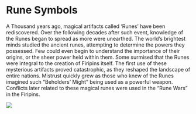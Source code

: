 # Rune Symbols

A Thousand years ago, magical artifacts called ‘Runes’ have been rediscovered. Over the following decades after such event, knowledge of the Runes began to spread as more were unearthed. The world’s brightest minds studied the ancient runes, attempting to determine the powers they possessed. Few could even begin to understand the importance of their origins, or the sheer power held within them. Some surmised that the Runes were integral to the creation of Firipins itself. The first use of these mysterious artifacts proved catastrophic, as they reshaped the landscape of entire nations. Mistrust quickly grew as those who knew of the Runes imagined such “Beholders’ Might” being used as a powerful weapon. Conflicts later related to these magical runes were used in the “Rune Wars” in the Firipins.

![](../../../.gitbook/assets/v3.png)

